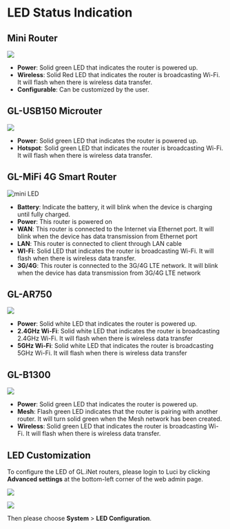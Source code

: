 # LED Status Indication



## Mini Router

![](https://static.gl-inet.com/docs/en/2.x/troubleshooting/src/ledlight/mini_led.jpg)

- **Power**: Solid green LED that indicates the router is powered up.
- **Wireless**:  Solid Red LED that indicates the router is broadcasting Wi-Fi. It will flash when there is wireless data transfer.
- **Configurable**: Can be customized by the user.






## GL-USB150 Microuter

![](https://static.gl-inet.com/docs/en/2.x/troubleshooting/src/ledlight/microuter.jpg)

- **Power**: Solid green LED that indicates the router is powered up.
- **Hotspot**:  Solid green LED that indicates the router is broadcasting Wi-Fi. It will flash when there is wireless data transfer.






## GL-MiFi 4G Smart Router

  ![mini LED](https://static.gl-inet.com/docs/en/2.x/troubleshooting/src/ledlight/mifi.jpg)

- **Battery**: Indicate the battery, it will blink when the device is charging until fully charged.
- **Power**: This router is powered on
- **WAN**: This router is connected to the Internet via Ethernet port.  It will blink when the device has data transmission from Ethernet port
- **LAN**: This router is connected to client through LAN cable
- **WI-Fi**: Solid LED that indicates the router is broadcasting Wi-Fi. It will flash when there is wireless data transfer.
- **3G/4G**: This router is connected to the 3G/4G LTE network. It will blink when the device has data transmission from 3G/4G LTE network






## GL-AR750 

  ![](https://static.gl-inet.com/docs/en/2.x/troubleshooting/src/ledlight/ar750.jpg)

- **Power**: Solid white LED that indicates the router is powered up.
- **2.4GHz Wi-Fi**: Solid white LED that indicates the router is broadcasting 2.4GHz Wi-Fi. It will flash when there is wireless data transfer
- **5GHz Wi-Fi**: Solid white LED that indicates the router is broadcasting 5GHz Wi-Fi. It will flash when there is wireless data transfer






## GL-B1300

  ![](https://static.gl-inet.com/docs/en/2.x/troubleshooting/src/ledlight/b1300.jpg)

- **Power**: Solid green LED that indicates the router is powered up.
- **Mesh**: Flash green LED indicates that the router is pairing with another router. It will turn solid green when the Mesh network has been created.
- **Wireless**: Solid green LED that indicates the router is broadcasting Wi-Fi. It will flash when there is wireless data transfer.








## LED Customization

To configure the LED of GL.iNet routers, please login to Luci by clicking **Advanced settings** at the bottom-left corner of the web admin page. 

![](https://static.gl-inet.com/docs/en/3/troubleshooting/ledadvanced.png)

![](https://static.gl-inet.com/docs/en/3/setup/slate/more_settings/advanced.jpg)

Then please choose **System** > **LED Configuration**.


